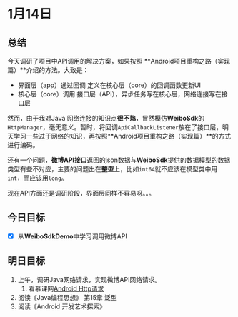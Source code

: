 # 1月14日

## 总结

今天调研了项目中API调用的解决方案，如果按照 **Android项目重构之路（实现篇）**介绍的方法。大致是：

- 界面层（app）通过回调 定义在核心层（core）的回调函数更新UI
- 核心层（core）调用 接口层（API），异步任务写在核心层，网络连接写在接口层

然而，由于我对Java 网络连接的知识点**很不熟**，冒然模仿**WeiboSdk**的`HttpManager`，毫无意义。暂时，将回调`ApiCallbackListener`放在了接口层，明天学习一些过于网络的知识，再按照**Android项目重构之路（实现篇）**的方式进行编码。

还有一个问题，**微博API接口**返回的json数据与**WeiboSdk**提供的数据模型的数据类型有些不对应，主要的问题出在**整型**上，比如`int64`就不应该在模型类中用`int`，而应该用`long`。

现在API方面还是调研阶段，界面层同样不容易呀。。。

## 今日目标

- [x] 从**WeiboSdkDemo**中学习调用微博API

## 明日目标

1. 上午，调研Java网络请求，实现微博API网络请求。
   1. 看慕课网[Android Http请求](http://www.imooc.com/learn/304)
2. 阅读《Java编程思想》 第15章 泛型
3. 阅读《Android 开发艺术探索》

